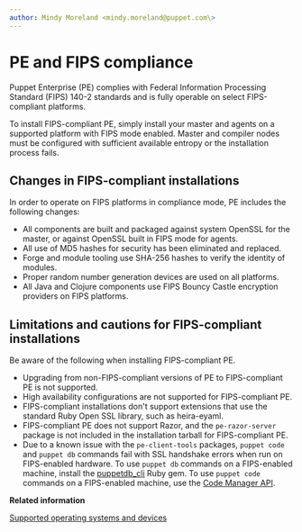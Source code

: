 ```yaml
---
author: Mindy Moreland <mindy.moreland@puppet.com\>
---
```


# PE and FIPS compliance

Puppet Enterprise \(PE\) complies with Federal Information Processing Standard \(FIPS\) 140-2 standards and is fully operable on select FIPS-compliant platforms.

To install FIPS-compliant PE, simply install your master and agents on a supported platform with FIPS mode enabled. Master and compiler nodes must be configured with sufficient available entropy or the installation process fails.

## Changes in FIPS-compliant installations

In order to operate on FIPS platforms in compliance mode, PE includes the following changes:

-   All components are built and packaged against system OpenSSL for the master, or against OpenSSL built in FIPS mode for agents.
-   All use of MD5 hashes for security has been eliminated and replaced.
-   Forge and module tooling use SHA-256 hashes to verify the identity of modules.
-   Proper random number generation devices are used on all platforms.
-   All Java and Clojure components use FIPS Bouncy Castle encryption providers on FIPS platforms.

## Limitations and cautions for FIPS-compliant installations

Be aware of the following when installing FIPS-compliant PE.

-   Upgrading from non-FIPS-compliant versions of PE to FIPS-compliant PE is not supported.
-   High availability configurations are not supported for FIPS-compliant PE.
-   FIPS-compliant installations don't support extensions that use the standard Ruby Open SSL library, such as heira-eyaml.
-   FIPS-compliant PE does not support Razor, and the `pe-razor-server` package is not included in the installation tarball for FIPS-compliant PE.
-   Due to a known issue with the `pe-client-tools` packages, `puppet code` and `puppet db` commands fail with SSL handshake errors when run on FIPS-enabled hardware. To use `puppet db` commands on a FIPS-enabled machine, install the [puppetdb\_cli](https://rubygems.org/gems/puppetdb_cli) Ruby gem. To use `puppet code` commands on a FIPS-enabled machine, use the [Code Manager API](code_manager_api.md#).

**Related information**  


[Supported operating systems and devices](supported_operating_systems.md#)


